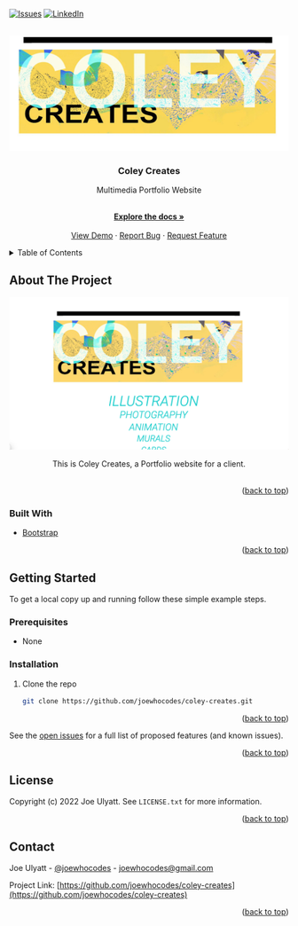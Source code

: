 <div id="top"></div>

[![Issues][issues-shield]][issues-url]
[![LinkedIn][linkedin-shield]][linkedin-url]

<!-- PROJECT LOGO -->
<br />
<div align="center">
  <a href="https://github.com/joewhocodes/coley-creates">
    <img src="/img/logo.jpeg" alt="Logo">
  </a>

<h3 align="center">Coley Creates</h3>

  <p align="center">
    Multimedia Portfolio Website
  </p>
    <br />
    <a href="https://github.com/joewhocodes/coley-creates"><strong>Explore the docs »</strong></a>
    <br />
    <br />
    <a href="https://coleycreates.netlify.app/">View Demo</a>
    ·
    <a href="https://github.com/joewhocodes/coley-creates/issues">Report Bug</a>
    ·
    <a href="https://github.com/joewhocodes/coley-creates/issues">Request Feature</a>
  </p>
</div>



<!-- TABLE OF CONTENTS -->
<details>
  <summary>Table of Contents</summary>
  <ol>
    <li>
      <a href="#about-the-project">About The Project</a>
      <ul>
        <li><a href="#built-with">Built With</a></li>
      </ul>
    </li>
    <li>
      <a href="#getting-started">Getting Started</a>
      <ul>
        <li><a href="#prerequisites">Prerequisites</a></li>
        <li><a href="#installation">Installation</a></li>
      </ul>
    </li>
    <li><a href="#license">License</a></li>
    <li><a href="#contact">Contact</a></li>
  </ol>
</details>



<!-- ABOUT THE PROJECT -->
## About The Project

[![Product Name Screen Shot][product-screenshot]](https://coleycreates.netlify.app/)


</p>
    <p align="center">
    This is Coley Creates, a Portfolio website for a client.
    <br>
    <br>

<p align="right">(<a href="#top">back to top</a>)</p>

### Built With

* [Bootstrap](https://getbootstrap.com)

<p align="right">(<a href="#top">back to top</a>)</p>



<!-- GETTING STARTED -->
## Getting Started

To get a local copy up and running follow these simple example steps.

### Prerequisites

* None

### Installation

1. Clone the repo
   ```sh
   git clone https://github.com/joewhocodes/coley-creates.git
   ```


<p align="right">(<a href="#top">back to top</a>)</p>



<!-- ROADMAP -->
<!-- ## Roadmap

- [ ] Feature 1
- [ ] Feature 2
- [ ] Feature 3
    - [ ] Nested Feature -->

See the [open issues](https://github.com/joewhocodes/coley-creates/issues) for a full list of proposed features (and known issues).

<p align="right">(<a href="#top">back to top</a>)</p>




<!-- LICENSE -->
## License

Copyright (c) 2022 Joe Ulyatt. See `LICENSE.txt` for more information.

<p align="right">(<a href="#top">back to top</a>)</p>



<!-- CONTACT -->
## Contact

Joe Ulyatt - [@joewhocodes](https://twitter.com/joewhocodes) - joewhocodes@gmail.com

Project Link: [https://github.com/joewhocodes/coley-creates](https://github.com/joewhocodes/coley-creates)

<p align="right">(<a href="#top">back to top</a>)</p>




<!-- MARKDOWN LINKS & IMAGES -->
<!-- https://www.markdownguide.org/basic-syntax/#reference-style-links -->
[contributors-shield]: https://img.shields.io/github/contributors/joewhocodes/coley-creates.svg?style=for-the-badge
[contributors-url]: https://github.com/joewhocodes/coley-creates/graphs/contributors
[forks-shield]: https://img.shields.io/github/forks/joewhocodes/coley-creates.svg?style=for-the-badge
[forks-url]: https://github.com/joewhocodes/coley-creates/network/members
[stars-shield]: https://img.shields.io/github/stars/joewhocodes/coley-creates.svg?style=for-the-badge
[stars-url]: https://github.com/joewhocodes/coley-creates/stargazers
[issues-shield]: https://img.shields.io/github/issues/joewhocodes/coley-creates.svg?style=for-the-badge
[issues-url]: https://github.com/joewhocodes/coley-creates/issues
[license-shield]: https://img.shields.io/github/license/joewhocodes/coley-creates.svg?style=for-the-badge
[license-url]: https://github.com/joewhocodes/coley-creates/blob/main/LICENSE.txt
[linkedin-shield]: https://img.shields.io/badge/-LinkedIn-black.svg?style=for-the-badge&logo=linkedin&colorB=555
[linkedin-url]: https://linkedin.com/in/joewhocodes
[product-screenshot]: /img/screenshot.png